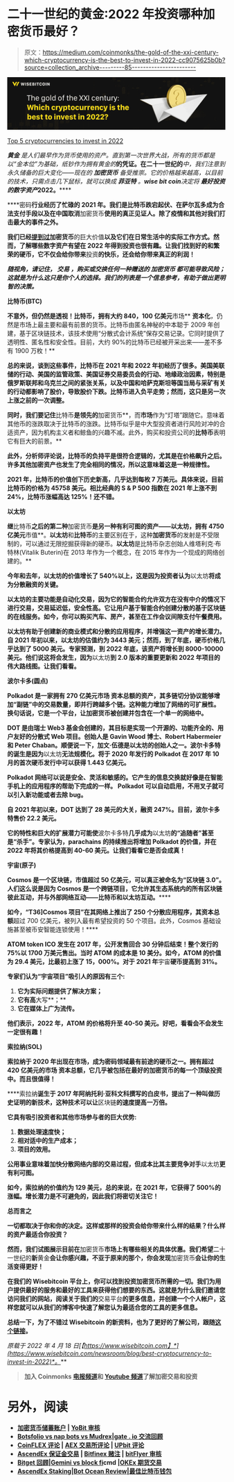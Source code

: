 # 二十一世纪的黄金:2022 年投资哪种加密货币最好？

> 原文：<https://medium.com/coinmonks/the-gold-of-the-xxi-century-which-cryptocurrency-is-the-best-to-invest-in-2022-cc9075625b0b?source=collection_archive---------85----------------------->

![](img/0e57e2cabb4eb386eebb71c3926d66d4.png)

[Top 5 cryptocurrencies to invest in 2022](https://www.wisebitcoin.com/newsroom/blog/best-cryptocurrency-to-invest-in-2022)

***黄金*** *是人们最早作为货币使用的资产。直到第一次世界大战，所有的货币都是以“金本位”为基础，纸钞作为拥有黄金的***的凭证。在二十一世纪的***中，我们注意到永久储备的巨大变化——现在的* ***加密货币*** *备受推崇。它的价格越来越高，以目前的技术，只需点击几下鼠标，就可以换成* ***菲亚特*** *。****wise bit coin****决定将* ***最好投资的数字资产*********2022****。******

****密码**行业经历了忙碌的 2021 年。我们是比特币跌宕起伏、在萨尔瓦多成为合法支付手段以及在中国取消**加密货币**使用的真正见证人。除了疫情和其他对我们打击最大的事件之外。**

**我们已经[提到过](https://www.wisebitcoin.com/en/newsroom/blog/crypto-tokens-utility-and-applications)加密货币**的巨大价值**以及它们在日常生活中的实际工作方式。然而，了解哪些数字资产有望在 2022 年得到投资也很有趣。让我们找到好的和繁荣的硬币，它不仅会给你带来**投资**的快乐，还会给你带来真正的利润！**

***随视角，请记住，* ***交易*** *，购买或交换任何一种赠送的* ***加密货币*** *都可能导致风险；这就是为什么这只是你个人的选择。我们的列表是一个信息参考，有助于做出更明智的决策。***

****比特币(BTC)****

**不意外，但仍然是透视！**比特币**，拥有大约 840，100 亿美元**市场** **资本化**，仍然是市场上最主要和最有前景的货币。比特币由匿名神秘的中本聪于 2009 年创建，基于区块链技术，该技术使用“分散式会计系统”保存交易记录。它同时提供了透明性、匿名性和安全性。目前，大约 90%的比特币已经被开采出来——差不多有 1900 万枚！**

**总的来说，谈到这些事件，**比特币**在 2021 年和 2022 年初经历了很多。美国美联储的行动、美国的监管政策、美国证券交易委员会的行动、地缘政治因素，特别是俄罗斯联邦和乌克兰之间的紧张关系，以及中国和哈萨克斯坦等国当局与采矿有关的行动都影响了股价，导致股价下跌。**比特币**进入负平走势；然而，这只是另一次上涨之前的一次调整。**

**同时，我们要记住**比特币**是领先的**加密货币**，而**市场**作为“灯塔”跟随它。意味着其他币的涨跌取决于比特币的涨跌。比特币似乎是中大型投资者进行风险对冲的合适资产，因为机构主义者和鲸鱼的兴趣不减。此外，购买和投资公司的**比特币**表明它有巨大的前景。**

**此外，分析师评论说，比特币的负持平是很符合逻辑的，尤其是在价格飙升之后。许多其他加密资产也发生了完全相同的情况，所以这意味着这是一种规律性。**

**2021 年，**比特币**的价值创下历史新高，几乎达到每枚 7 万美元。具体来说，目前比特币的价格为 45758 美元。相比经典的 **S & P 500** 指数在 2021 年上涨不到 24%，**比特币**涨幅高达 125%！还不错。**

****以太坊****

**继**比特币**之后的第二种**加密货币**是另一种有利可图的资产——**以太坊**，拥有 4750 亿美元**市值**。**以太坊**和**比特币**的主要区别在于，这种**加密货币**的发射是不受限制的，可以通过无限挖掘获得新的硬币。**以太坊**是比特币杂志创始人维塔利克·布特林(Vitalik Buterin)在 2013 年作为一个概念，在 2015 年作为一个现成的网络创建的。**

**今年和去年，**以太坊**的价值增长了 540%以上，这是因为投资者认为**以太坊**将成为分散融资的关键。**

**以太坊的主要功能是自动化交易，因为它的智能合约允许双方在没有中介的情况下进行交易，交易延迟低，安全性高。它让用户基于智能合约创建分散的基于区块链的在线服务。如今，你可以购买汽车、房产，甚至在工作会议间隙支付午餐费用。**

**以太坊有助于创建新的商业模式和分散的应用程序，并增强这一资产的增长潜力。自 2021 年初以来，**以太坊**的估值约为 3443 美元；然而，到了年底，硬币价格几乎达到了 5000 美元。专家预测，到 2022 年底，该资产将增长到 8000-10000 美元。他们说这将会发生，因为**以太坊**到 2.0 版本的重要更新和 2022 年项目的伟大路线图。让我们看看。**

****波尔卡多(圆点)****

****Polkadot** 是一家拥有 270 亿美元**市场** **资本总额**的资产，其多链切分协议能够增加“副链”中的交易数量，即并行跨越多个链。这种能力增加了网络的可扩展性。换句话说，它是一个平台，让**加密货币**被创建并包含在一个单一的网络中。**

**DOT 是由瑞士 Web3 基金会创建的，其目标是实现一个开源的、功能齐全的、用户友好的分散式 Web 项目。创始人是 Gavin Wood 博士、Robert Habermeier 和 Peter Chaban。顺便说一下，加文·伍德是以太坊的创始人之一。**波尔卡多特**的诞生是因为**以太坊**无法规模化。将于 2020 年发行的 **Polkadot** 在 2017 年 10 月的首次硬币发行中可以获得 1.443 亿美元。**

**Polkadot 网络可以说是安全、灵活和敏感的。它产生的信息交换就好像是在智能手机上的应用程序的帮助下完成的一样。 **Polkadot** 可以自动启用，不用叉子就可以引入新功能或者去除 bug。**

**自 2021 年初以来，DOT 达到了 28 美元的大关，融资 247%。目前，**波尔卡多特**售价 22.2 美元。**

**它的特性和巨大的扩展潜力可能使**波尔卡多特**几乎成为**以太坊**的“追随者”甚至是“杀手”。专家认为，parachains 的持续推出将增加 Polkadot 的价值，并在 2022 年将其价格提高到 40-60 美元。让我们看看它是否会成真！**

****宇宙(原子)****

****Cosmos** 是一个**区块链**，市值**超过 50 亿美元**，可以真正被命名为“**区块链** 3.0”。人们这么说是因为 Cosmos 是一个跨链项目，它允许其生态系统内的所有**区块链**彼此互动，并与外部网络互动——比特币**和以太坊**互动。******

**如今，“T36]Cosmos 项目”在其网络上推出了 250 个分散应用程序，其资本总额**超过 700 亿美元，被列入最有希望投资的 50 个项目。此外，Cosmos 基础设施甚至被币安智能连锁使用！****

**ATOM token ICO 发生在 2017 年，公开发售回合 30 分钟后结束！整个发行的 75%以 1700 万美元售出。当时 ATOM 的成本是 10 美分。如今，ATOM 的价值为 29.4 美元，比最初上涨了 15，000%。对于 2021 年**宇宙**硬币提高到 31%。**

**专家们认为“**宇宙**项目”吸引人的原因有三个:**

1.  **它为实际问题提供了解决方案；**
2.  **它有高**大写**；**
3.  **它在媒体上广为流传。**

**他们表示，2022 年，ATOM 的价格将升至 40-50 美元。好吧，看看会不会发生一定很有趣！**

****索拉纳(SOL)****

****索拉纳**于 2020 年出现在**市场**，成为**密码**领域最有前途的硬币之一。拥有超过 420 亿美元的**市场** **资本总额**，它几乎被包括在最好的**加密货币**的每一个顶级投资中。而且很值得！**

****索拉纳**诞生于 2017 年阿纳托利·亚科文科撰写的白皮书，提出了一种叫做历史证明的新技术，这种技术可以让**区块链**的速度提高一万倍。**

**它具有吸引投资者和其他市场参与者的巨大优势:**

1.  **数据处理速度快；**
2.  **相对适中的生产成本；**
3.  **项目的效用。**

**公用事业意味着加快分散网络内部的交易过程，但成本比其主要竞争对手**以太坊**更有利可图。**

**如今，**索拉纳**的价值约为 129 美元，总的来说，在 2021 年，它获得了 500%的涨幅。增长潜力是不可避免的，因此我们将密切关注它！**

****总而言之****

**一切都取决于你和你的决定。这样或那样的投资会给你带来什么样的结果？什么样的资产最适合你投资？**

**然而，我们试图展示目前在**加密货币**市场上有哪些相关的具体优惠。我们希望**二十一世纪的**新**黄金**会让你感兴趣，不亚于原来的那个，你会发现**加密货币**会让你的生活变得更好！**

**在我们的 **Wisebitcoin** **平台上，**你可以找到投资**加密货币**所需的一切。我们为用户提供最好的服务和最好的工具来获得他们想要的东西。这就是为什么我们邀请您访问我们的网站，阅读关于我们的**交易平台**的更多信息，并创建一个个人帐户，这样您就可以从我们的博客中快速了解您认为最适合您的工具的更多信息。**

****总结一下**，为了不错过 **Wisebitcoin** 的新资料，也为了更好的了解公司，跟随[这个链接](https://www.wisebitcoin.com/en/)。**

***原载于 2022 年 4 月 18 日*[*【https://www.wisebitcoin.com】*](https://www.wisebitcoin.com/newsroom/blog/best-cryptocurrency-to-invest-in-2022)*。***

> **加入 Coinmonks [电报频道](https://t.me/coincodecap)和 [Youtube 频道](https://www.youtube.com/c/coinmonks/videos)了解加密交易和投资**

# **另外，阅读**

*   **[加密货币储蓄账户](/coinmonks/cryptocurrency-savings-accounts-be3bc0feffbf) | [YoBit 审核](/coinmonks/yobit-review-175464162c62)**
*   **[Botsfolio vs nap bots vs Mudrex](/coinmonks/botsfolio-vs-napbots-vs-mudrex-c81344970c02)|[gate . io 交流回顾](/coinmonks/gate-io-exchange-review-61bf87b7078f)**
*   **[CoinFLEX 评论](https://coincodecap.com/coinflex-review) | [AEX 交易所评论](https://coincodecap.com/aex-exchange-review) | [UPbit 评论](https://coincodecap.com/upbit-review)**
*   **[AscendEx 保证金交易](https://coincodecap.com/ascendex-margin-trading) | [Bitfinex 赌注](https://coincodecap.com/bitfinex-staking) | [bitFlyer 审核](https://coincodecap.com/bitflyer-review)**
*   **[Bitget 回顾](https://coincodecap.com/bitget-review)|[Gemini vs block fi](https://coincodecap.com/gemini-vs-blockfi)cmd |[OKEx 期货交易](https://coincodecap.com/okex-futures-trading)**
*   **[AscendEx Staking](https://coincodecap.com/ascendex-staking)|[Bot Ocean Review](https://coincodecap.com/bot-ocean-review)|[最佳比特币钱包](https://coincodecap.com/bitcoin-wallets-india)**